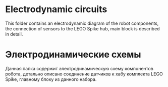 
Electrodynamic circuits
====

This folder contains an electrodynamic diagram of the robot components, the connection of sensors to the LEGO Spike hub, main block is described in detail.

Электродинамические схемы
====

Данная папка содержит электродинамическую схему компонентов робота, детально описано соединение датчиков к хабу комплекта LEGO Spike, главному блоку из данного набора.
